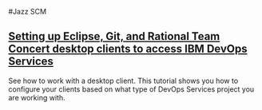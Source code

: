 #Jazz SCM

## <Tutorial> [Setting up Eclipse, Git, and Rational Team Concert desktop clients to access IBM DevOps Services](/tutorials/clients)
See how to work with a desktop client. This tutorial shows you how to configure your clients based on what type of DevOps Services project you are working with. 

